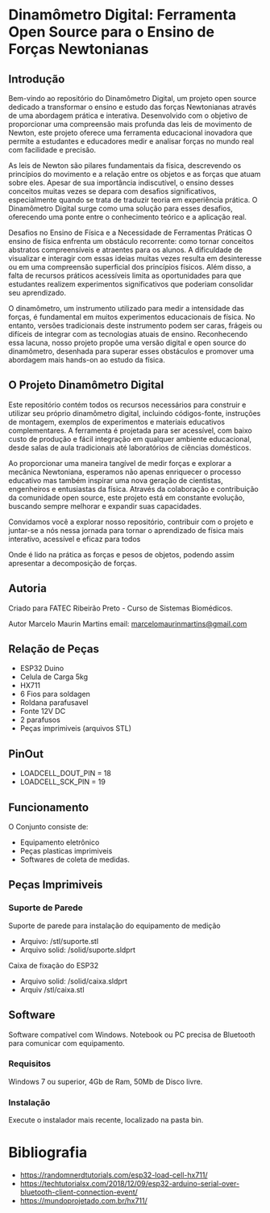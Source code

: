 # Dinamômetro Digital: Ferramenta Open Source para o Ensino de Forças Newtonianas
## Introdução
Bem-vindo ao repositório do Dinamômetro Digital, um projeto open source dedicado a transformar o ensino e estudo das forças Newtonianas através de uma abordagem prática e interativa. Desenvolvido com o objetivo de proporcionar uma compreensão mais profunda das leis de movimento de Newton, este projeto oferece uma ferramenta educacional inovadora que permite a estudantes e educadores medir e analisar forças no mundo real com facilidade e precisão.

As leis de Newton são pilares fundamentais da física, descrevendo os princípios do movimento e a relação entre os objetos e as forças que atuam sobre eles. Apesar de sua importância indiscutível, o ensino desses conceitos muitas vezes se depara com desafios significativos, especialmente quando se trata de traduzir teoria em experiência prática. O Dinamômetro Digital surge como uma solução para esses desafios, oferecendo uma ponte entre o conhecimento teórico e a aplicação real.

Desafios no Ensino de Física e a Necessidade de Ferramentas Práticas
O ensino de física enfrenta um obstáculo recorrente: como tornar conceitos abstratos compreensíveis e atraentes para os alunos. A dificuldade de visualizar e interagir com essas ideias muitas vezes resulta em desinteresse ou em uma compreensão superficial dos princípios físicos. Além disso, a falta de recursos práticos acessíveis limita as oportunidades para que estudantes realizem experimentos significativos que poderiam consolidar seu aprendizado.

O dinamômetro, um instrumento utilizado para medir a intensidade das forças, é fundamental em muitos experimentos educacionais de física. No entanto, versões tradicionais deste instrumento podem ser caras, frágeis ou difíceis de integrar com as tecnologias atuais de ensino. Reconhecendo essa lacuna, nosso projeto propõe uma versão digital e open source do dinamômetro, desenhada para superar esses obstáculos e promover uma abordagem mais hands-on ao estudo da física.

## O Projeto Dinamômetro Digital
Este repositório contém todos os recursos necessários para construir e utilizar seu próprio dinamômetro digital, incluindo códigos-fonte, instruções de montagem, exemplos de experimentos e materiais educativos complementares. A ferramenta é projetada para ser acessível, com baixo custo de produção e fácil integração em qualquer ambiente educacional, desde salas de aula tradicionais até laboratórios de ciências domésticos.

Ao proporcionar uma maneira tangível de medir forças e explorar a mecânica Newtoniana, esperamos não apenas enriquecer o processo educativo mas também inspirar uma nova geração de cientistas, engenheiros e entusiastas da física. Através da colaboração e contribuição da comunidade open source, este projeto está em constante evolução, buscando sempre melhorar e expandir suas capacidades.

Convidamos você a explorar nosso repositório, contribuir com o projeto e juntar-se a nós nessa jornada para tornar o aprendizado de física mais interativo, acessível e eficaz para todos

Onde é lido na prática as forças e pesos de objetos, podendo assim apresentar a decomposição de forças.

## Autoria
Criado para FATEC Ribeirão Preto - Curso de Sistemas Biomédicos.

Autor Marcelo Maurin Martins
email: marcelomaurinmartins@gmail.com

## Relação de Peças
 - ESP32 Duino
 - Celula de Carga 5kg
 - HX711
 - 6 Fios para soldagen
 - Roldana parafusavel
 - Fonte 12V DC
 - 2 parafusos
 - Peças imprimiveis (arquivos STL)

## PinOut

- LOADCELL_DOUT_PIN = 18
- LOADCELL_SCK_PIN = 19



## Funcionamento
O Conjunto consiste de:
- Equipamento eletrônico
- Peças plasticas imprimiveis
- Softwares de coleta de medidas.



## Peças Imprimiveis

### Suporte de Parede
Suporte de parede para instalação do equipamento de medição
- Arquivo: /stl/suporte.stl
- Arquivo solid: /solid/suporte.sldprt

Caixa de fixação do ESP32
- Arquivo solid: /solid/caixa.sldprt
- Arquiv /stl/caixa.stl

## Software
Software compatível com Windows.
Notebook ou PC precisa de Bluetooth para comunicar com equipamento.

### Requisitos
Windows 7 ou superior, 4Gb de Ram, 50Mb de Disco livre.

### Instalação
Execute o instalador mais recente, localizado na pasta bin.


# Bibliografia
- https://randomnerdtutorials.com/esp32-load-cell-hx711/
- https://techtutorialsx.com/2018/12/09/esp32-arduino-serial-over-bluetooth-client-connection-event/
- https://mundoprojetado.com.br/hx711/


